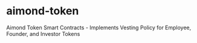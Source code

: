 # aimond-token
Aimond Token Smart Contracts - Implements Vesting Policy for Employee, Founder, and Investor Tokens

